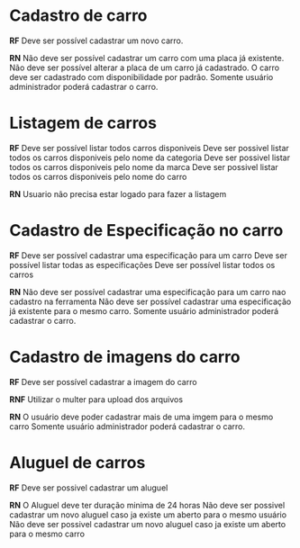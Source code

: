 # Cadastro de carro


**RF**
Deve ser possível cadastrar um novo carro.

**RN**
Não deve ser possível cadastrar um carro com uma placa já existente.
Não deve ser possível alterar a placa de um carro já cadastrado.
O carro deve ser cadastrado com disponibilidade por padrão.
Somente usuário administrador poderá cadastrar o carro.

# Listagem de carros

**RF**
Deve ser possível listar todos carros disponiveis
Deve ser possivel listar todos os carros disponiveis pelo nome da categoria
Deve ser possivel listar todos os carros disponiveis pelo nome da marca
Deve ser possivel listar todos os carros disponiveis pelo nome do carro

**RN**
Usuario não precisa estar logado para fazer a listagem

# Cadastro de Especificação no carro

**RF**
Deve ser possível cadastrar uma especificação para um carro
Deve ser possível listar todas as especificações
Deve ser possível listar todos os carros

**RN**
Não deve ser possível cadastrar uma especificação para um carro nao cadastro na ferramenta
Não deve ser possível cadastrar uma especificação já existente para o mesmo carro.
Somente usuário administrador poderá cadastrar o carro.

# Cadastro de imagens do carro

**RF**
Deve ser possível cadastrar a imagem do carro

**RNF**
Utilizar o multer para upload dos arquivos

**RN**
O usuário deve poder cadastrar mais de uma imgem para o mesmo carro
Somente usuário administrador poderá cadastrar o carro.


# Aluguel de carros

**RF**
Deve ser possivel cadastrar um aluguel

**RN**
O Aluguel deve ter duração minima de 24 horas
Não deve ser possivel cadastrar um novo aluguel caso ja existe um aberto para o mesmo usuário
Não deve ser possivel cadastrar um novo aluguel caso ja existe um aberto para o mesmo carro